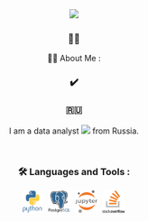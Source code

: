 <div id="header" align="center">
<img src="https://giphy.com/gifs/illustration-marketing-data-8gNQZ9IpkcdiAjfOgN" width="40"/>

### :raising_hand_woman:
:woman_office_worker: About Me :
###	:heavy_check_mark:
###	:ru:
I am a data analyst  <img src="[https://media.giphy.com/media/WUlplcMpOCEmTGBtBW/giphy.gif](http://www.lindavanbruggen.nl/)" width="30"> from Russia.



<img src="https://komarev.com/ghpvc/?brykovskaya=your-github-brykovskaya&style=flat-square&color=blue" alt=""/>

### :hammer_and_wrench: Languages and Tools :
<div>
<img src="https://github.com/devicons/devicon/blob/master/icons/python/python-original-wordmark.svg" title="Python" alt="Python" width="40" height="40"/>&nbsp; 
<img src="https://github.com/devicons/devicon/blob/master/icons/postgresql/postgresql-original-wordmark.svg" title="PostgreSQL" alt="PostgreSQL" width="40" height="40"/>&nbsp;
<img src="https://github.com/devicons/devicon/blob/master/icons/jupyter/jupyter-original-wordmark.svg" title="jupyter" alt="jupyter" width="40" height="40"/>&nbsp;
<img src="https://github.com/devicons/devicon/blob/master/icons/stackoverflow/stackoverflow-original-wordmark.svg" title="stackoverflow" alt="stackoverflow" width="40" height="40"/>&nbsp;
</div>
